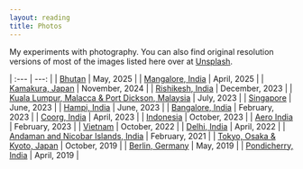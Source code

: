 ```yaml
---
layout: reading
title: Photos
---
```


My experiments with photography. You can also find original resolution versions of most of the images listed here over at [Unsplash](https://unsplash.com/@danishprakash).


| :--- | ---: |
| [Bhutan](/photos/bhutan-2025) | May, 2025 |
| [Mangalore, India](/photos/mangalore-india-2025) | April, 2025 |
| [Kamakura, Japan](/photos/kamakura-japan-2024) | November, 2024 |
| [Rishikesh, India](/photos/rishikesh-india-2023) | December, 2023 |
| [Kuala Lumpur, Malacca & Port Dickson, Malaysia](/photos/malaysia-2023) | July, 2023 |
| [Singapore](/photos/singapore-2023) | June, 2023 |
| [Hampi, India](/photos/hampi-india-2023) | June, 2023 |
| [Bangalore, India](/photos/bangalore-india-2023) | February, 2023 |
| [Coorg, India](/photos/coorg-india-2023) | April, 2023 |
| [Indonesia](/photos/indonesia-2023) | October, 2023 |
| [Aero India](/photos/aero-india-2023) | February, 2023 |
| [Vietnam](/photos/vietnam-2022) | October, 2022 |
| [Delhi, India](/photos/delhi-india-2022) | April, 2022  |
| [Andaman and Nicobar Islands, India](/photos/andaman-india-2021) | February, 2021 |
| [Tokyo, Osaka & Kyoto, Japan](/photos/japan-2019) | October, 2019 |
| [Berlin, Germany](/photos/berlin-germany-2019) | May, 2019 |
| [Pondicherry, India](/photos/pondicherry-india-2019) | April, 2019 |
